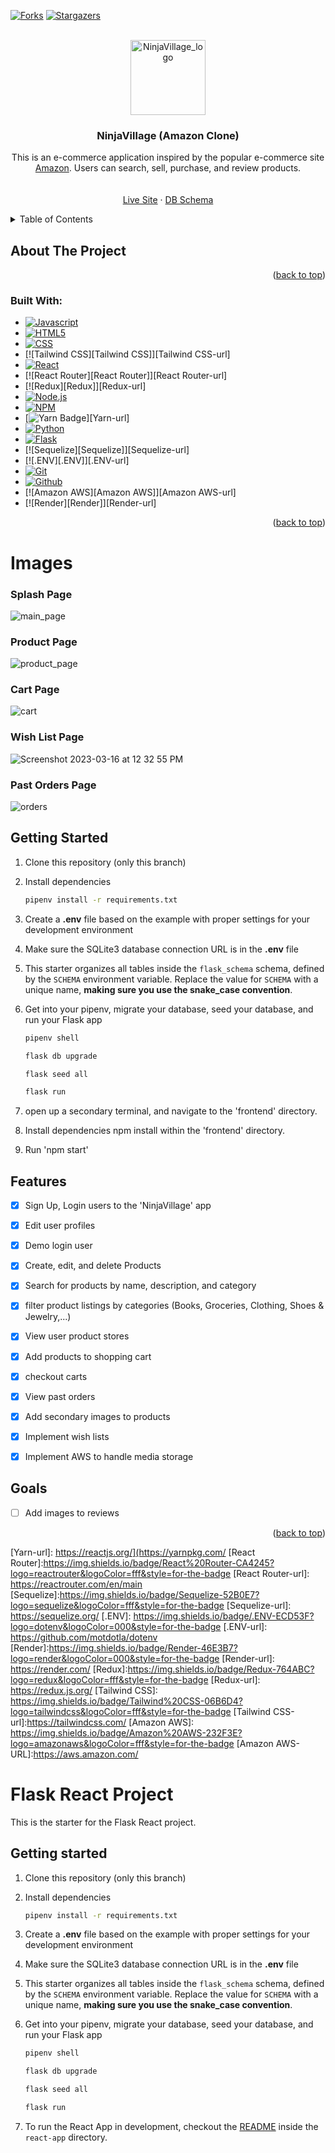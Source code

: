 <!-- Improved compatibility of back to top link: See: https://github.com/othneildrew/Best-README-Template/pull/73 -->
<a name="readme-top"></a>

<!-- PROJECT SHIELDS -->
<!--
*** I'm using markdown "reference style" links for readability.
*** Reference links are enclosed in brackets [ ] instead of parentheses ( ).
*** See the bottom of this document for the declaration of the reference variables
*** for contributors-url, forks-url, etc. This is an optional, concise syntax you may use.
*** https://www.markdownguide.org/basic-syntax/#reference-style-links
-->
<!-- [![Contributors][contributors-shield]][contributors-url] -->
[![Forks][forks-shield]][forks-url]
[![Stargazers][stars-shield]][stars-url]
<!-- [![LinkedIn][linkedin-shield]][linkedin-url]
[![LinkedIn][linkedin-shield]][linkedin-url]
[![LinkedIn][linkedin-shield]][linkedin-url] -->



<!-- PROJECT LOGO -->
<br />
<div align="center">
  <a href="https://github.com/alexh205/Ninja_e-commerce">
    <img width="120" alt="NinjaVillage_logo" src="https://user-images.githubusercontent.com/95322089/218267851-e7b9af4e-5686-4a1a-8965-fa5685a78459.png">
  </a>

  <h3 align="center">NinjaVillage (Amazon Clone)</h3>

  <p align="center">
    This is an e-commerce application inspired by the popular e-commerce site <a href="amazon.com">Amazon</a>. Users can search, sell, purchase, and review products.
    <br />
    <br />
    <br />
    <a href="https://ninjavillage-pkud.onrender.com/">Live Site</a>
    ·
    <a href="https://dbdiagram.io/d/63c77e35296d97641d7a5d69">DB Schema</a>
    <!-- ·
    <a href="https://github.com/othneildrew/Best-README-Template/issues">Request Feature</a> -->
  </p>
</div>



<!-- TABLE OF CONTENTS -->
<details>
  <summary>Table of Contents</summary>
  <ol>
    <li>
      <a href="#about-the-project">About The Project</a>
      <ul>
        <li><a href="#built-with">Built With</a></li>
      </ul>
    </li>
    <li>
      <a href="#getting-started">Getting Started</a>
      <ul>
        <!-- <li><a href="#prerequisites">Prerequisites</a></li> -->
        <li><a href="#installation">Installation</a></li>
      </ul>
    </li>
    <!-- <li><a href="#usage">Usage</a></li> -->
    <li><a href="#roadmap">Roadmap</a></li>
    <!-- <li><a href="#contributing">Contributing</a></li> -->
    <!-- <li><a href="#license">License</a></li> -->
    <li><a href="#contact">Contact</a></li>
    <!-- <li><a href="#acknowledgments">Acknowledgments</a></li> -->
  </ol>
</details>



<!-- ABOUT THE PROJECT -->
## About The Project
<p align="right">(<a href="#readme-top">back to top</a>)</p>

### Built With:
* [![Javascript][Javascript]][Javascript-url]
* [![HTML5][HTML5]][HTML-url]
* [![CSS][CSS]][CSS-url]
* [![Tailwind CSS][Tailwind CSS]][Tailwind CSS-url]
* [![React][React.js]][React-url]
* [![React Router][React Router]][React Router-url]
* [![Redux][Redux]][Redux-url]
* [![Node.js][Node.js]][Node-url]
* [![NPM][NPM]][NPM-url]
* [![Yarn Badge][Yarn]][Yarn-url]
* [![Python][Python]][Python-url]
* [![Flask][Flask]][Flask-url]
* [![Sequelize][Sequelize]][Sequelize-url]
* [![.ENV][.ENV]][.ENV-url]
* [![Git][Git]][Git-url]
* [![Github][Github]][Github-url]
* [![Amazon AWS][Amazon AWS]][Amazon AWS-url]
* [![Render][Render]][Render-url]


<p align="right">(<a href="#readme-top">back to top</a>)</p>


# Images

### Splash Page

![main_page](https://user-images.githubusercontent.com/95322089/218265391-576f139a-c7da-4caf-a9bf-8cd54015202a.png)


### Product Page

![product_page](https://user-images.githubusercontent.com/95322089/218265408-7843256c-d458-467d-aadb-24014994c752.png)

### Cart Page

![cart](https://user-images.githubusercontent.com/95322089/218265454-c1477f79-c629-426c-a0e3-1d98e25811c9.png)

### Wish List Page

![Screenshot 2023-03-16 at 12 32 55 PM](https://user-images.githubusercontent.com/95322089/225688979-3abb4210-c3eb-4231-9dbe-a1dbb9c71489.jpg)

### Past Orders Page
![orders](https://user-images.githubusercontent.com/95322089/218265429-23612be5-67b2-4775-94fa-ee7043488c1d.png)


<!-- GETTING STARTED -->
## Getting Started

1. Clone this repository (only this branch)

2. Install dependencies

      ```bash
      pipenv install -r requirements.txt
      ```

3. Create a **.env** file based on the example with proper settings for your
   development environment

4. Make sure the SQLite3 database connection URL is in the **.env** file

5. This starter organizes all tables inside the `flask_schema` schema, defined
   by the `SCHEMA` environment variable.  Replace the value for
   `SCHEMA` with a unique name, **making sure you use the snake_case
   convention**.

6. Get into your pipenv, migrate your database, seed your database, and run your Flask app

   ```bash
   pipenv shell
   ```

   ```bash
   flask db upgrade
   ```

   ```bash
   flask seed all
   ```

   ```bash
   flask run
   ```

7. open up a secondary terminal, and navigate to the 'frontend' directory.
8. Install dependencies npm install within the 'frontend' directory.
9. Run 'npm start'

<!-- ### Prerequisites

This is an example of how to list things you need to use the software and how to install them.
* npm
  ```sh
  npm install npm@latest -g
  ``` -->

<!-- ### Installation

_Below is an example of how you can instruct your audience on installing and setting up your app. This template doesn't rely on any external dependencies or services._

1. Get a free API Key at [https://example.com](https://example.com)
2. Clone the repo
   ```sh
   git clone https://github.com/your_username_/Project-Name.git
   ```
3. Install NPM packages
   ```sh
   npm install
   ```
4. Enter your API in `config.js`
   ```js
   const API_KEY = 'ENTER YOUR API';
   ```

<p align="right">(<a href="#readme-top">back to top</a>)</p> -->



<!-- USAGE EXAMPLES -->
<!-- ## Usage

Use this space to show useful examples of how a project can be used. Additional screenshots, code examples and demos work well in this space. You may also link to more resources.

_For more examples, please refer to the [Documentation](https://example.com)_

<p align="right">(<a href="#readme-top">back to top</a>)</p> -->



<!-- ROADMAP -->
## Features

- [x] Sign Up, Login users to the 'NinjaVillage' app
- [x] Edit user profiles
- [x] Demo login user
- [x] Create, edit, and delete Products
- [x] Search for products by name, description, and category
- [x] filter product listings by categories (Books, Groceries, Clothing, Shoes & Jewelry,...)
- [x] View user product stores
- [x] Add products to shopping cart
- [x] checkout carts
- [x] View past orders
- [x] Add secondary images to products
- [x] Implement wish lists
- [x] Implement AWS to handle media storage


## Goals

- [ ] Add images to reviews


<p align="right">(<a href="#readme-top">back to top</a>)</p>



<!-- CONTRIBUTING -->
<!-- ## Contributing

Contributions are what make the open source community such an amazing place to learn, inspire, and create. Any contributions you make are **greatly appreciated**.

If you have a suggestion that would make this better, please fork the repo and create a pull request. You can also simply open an issue with the tag "enhancement".
Don't forget to give the project a star! Thanks again!

1. Fork the Project
2. Create your Feature Branch (`git checkout -b feature/AmazingFeature`)
3. Commit your Changes (`git commit -m 'Add some AmazingFeature'`)
4. Push to the Branch (`git push origin feature/AmazingFeature`)
5. Open a Pull Request

<p align="right">(<a href="#readme-top">back to top</a>)</p> -->



<!-- LICENSE -->
<!-- ## License

Distributed under the MIT License. See `LICENSE.txt` for more information.

<p align="right">(<a href="#readme-top">back to top</a>)</p>



<!-- CONTACT -->
<!-- ## Contact

Your Name - [@your_twitter](https://twitter.com/your_username) - email@example.com

Project Link: [https://github.com/your_username/repo_name](https://github.com/your_username/repo_name)

<p align="right">(<a href="#readme-top">back to top</a>)</p>
 -->


<!-- ACKNOWLEDGMENTS -->
<!-- ## Acknowledgments

Use this space to list resources you find helpful and would like to give credit to. I've included a few of my favorites to kick things off!

<!-- * [Choose an Open Source License](https://choosealicense.com)
* [GitHub Emoji Cheat Sheet](https://www.webpagefx.com/tools/emoji-cheat-sheet)
* [Malven's Flexbox Cheatsheet](https://flexbox.malven.co/)
* [Malven's Grid Cheatsheet](https://grid.malven.co/)
* [Img Shields](https://shields.io)
* [GitHub Pages](https://pages.github.com)
* [Font Awesome](https://fontawesome.com)
* [React Icons](https://react-icons.github.io/react-icons/search) -->

<!-- <p align="right">(<a href="#readme-top">back to top</a>)</p> -->



<!-- MARKDOWN LINKS & IMAGES -->
<!-- https://www.markdownguide.org/basic-syntax/#reference-style-links -->
[forks-shield]: https://img.shields.io/github/forks/othneildrew/Best-README-Template.svg?style=for-the-badge
[forks-url]: https://github.com/alexh205/Ninja_e-commerce/network/members
[stars-shield]: https://img.shields.io/github/stars/othneildrew/Best-README-Template.svg?style=for-the-badge
[stars-url]: https://github.com/alexh205/Ninja_e-commerce/stargazers
[issues-shield]: https://img.shields.io/github/issues/othneildrew/Best-README-Template.svg?style=for-the-badge
[issues-url]: https://github.com/othneildrew/Best-README-Template/issues
[license-shield]: https://img.shields.io/github/license/othneildrew/Best-README-Template.svg?style=for-the-badge
[license-url]: https://github.com/othneildrew/Best-README-Template/blob/master/LICENSE.txt
[linkedin-shield]: https://img.shields.io/badge/-LinkedIn-black.svg?style=for-the-badge&logo=linkedin&colorB=555
[linkedin-url]: https://linkedin.com/in/othneildrew
[Git]: https://img.shields.io/badge/git-%23F05033.svg?style=for-the-badge&logo=git&logoColor=white
[Git-url]: https://git-scm.com/
[Github]: https://img.shields.io/badge/github-%23121011.svg?style=for-the-badge&logo=github&logoColor=white
[Github-url]: https://github.com/
[Javascript]: https://img.shields.io/badge/javascript-%23323330.svg?style=for-the-badge&logo=javascript&logoColor=%23F7DF1E
[Javascript-url]: https://www.javascript.com/
[HTML5]: https://img.shields.io/badge/html5-%23E34F26.svg?style=for-the-badge&logo=html5&logoColor=white
[HTML-url]: https://html.com/
[CSS]: https://img.shields.io/badge/css3-%231572B6.svg?style=for-the-badge&logo=css3&logoColor=white
[CSS-url]: https://developer.mozilla.org/en-US/docs/Web/CSS
[Node.js]: https://img.shields.io/badge/node.js-6DA55F?style=for-the-badge&logo=node.js&logoColor=white
[Node-url]: https://nodejs.org/en/
[NPM]: https://img.shields.io/badge/NPM-%23000000.svg?style=for-the-badge&logo=npm&logoColor=white
[NPM-url]: https://www.npmjs.com/
[SQLite]: https://img.shields.io/badge/sqlite-%2307405e.svg?style=for-the-badge&logo=sqlite&logoColor=white
[SQLite-url]: https://www.sqlite.org/index.html
[Flask]:https://img.shields.io/badge/Flask-000000?style=for-the-badge&logo=flask&logoColor=white
[Flask-url]: https://flask.palletsprojects.com/en/2.2.x/
[Python]:https://img.shields.io/badge/Python-3776AB?style=for-the-badge&logo=python&logoColor=white
[Python-url]:https://docs.python.org/3/
[React.js]: https://img.shields.io/badge/React-20232A?style=for-the-badge&logo=react&logoColor=61DAFB
[React-url]: https://reactjs.org/
[Yarn]: https://img.shields.io/badge/Yarn-2C8EBB?logo=yarn&logoColor=fff&style=for-the-badge
[Yarn-url]: https://reactjs.org/](https://yarnpkg.com/
[React Router]:https://img.shields.io/badge/React%20Router-CA4245?logo=reactrouter&logoColor=fff&style=for-the-badge
[React Router-url]: https://reactrouter.com/en/main
[Sequelize]:https://img.shields.io/badge/Sequelize-52B0E7?logo=sequelize&logoColor=fff&style=for-the-badge
[Sequelize-url]: https://sequelize.org/
[.ENV]: https://img.shields.io/badge/.ENV-ECD53F?logo=dotenv&logoColor=000&style=for-the-badge
[.ENV-url]: https://github.com/motdotla/dotenv
[Render]:https://img.shields.io/badge/Render-46E3B7?logo=render&logoColor=000&style=for-the-badge
[Render-url]: https://render.com/
[Redux]:https://img.shields.io/badge/Redux-764ABC?logo=redux&logoColor=fff&style=for-the-badge
[Redux-url]: https://redux.js.org/
[Tailwind CSS]: https://img.shields.io/badge/Tailwind%20CSS-06B6D4?logo=tailwindcss&logoColor=fff&style=for-the-badge
[Tailwind CSS-url]:https://tailwindcss.com/
[Amazon AWS]: https://img.shields.io/badge/Amazon%20AWS-232F3E?logo=amazonaws&logoColor=fff&style=for-the-badge
[Amazon AWS-URL]:https://aws.amazon.com/


# Flask React Project

This is the starter for the Flask React project.

## Getting started
1. Clone this repository (only this branch)

2. Install dependencies

      ```bash
      pipenv install -r requirements.txt
      ```

3. Create a **.env** file based on the example with proper settings for your
   development environment

4. Make sure the SQLite3 database connection URL is in the **.env** file

5. This starter organizes all tables inside the `flask_schema` schema, defined
   by the `SCHEMA` environment variable.  Replace the value for
   `SCHEMA` with a unique name, **making sure you use the snake_case
   convention**.

6. Get into your pipenv, migrate your database, seed your database, and run your Flask app

   ```bash
   pipenv shell
   ```

   ```bash
   flask db upgrade
   ```

   ```bash
   flask seed all
   ```

   ```bash
   flask run
   ```

7. To run the React App in development, checkout the [README](./react-app/README.md) inside the `react-app` directory.
